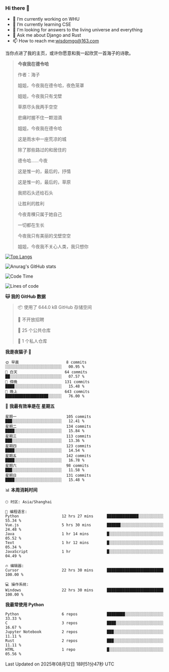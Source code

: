 ### Hi there 👋



- 🔭 I’m currently working on WHU
- 🌱 I’m currently learning CSE
- 🤔 I'm looking for answers to the living universe and everything
- 💬 Ask me about Django and Rust
- 📫 How to reach me:wisdomgo@163.com

当你点进了我的主页，或许你愿意和我一起欣赏一首海子的诗歌。

>**今夜我在德令哈**
>
>作者：海子
>
>姐姐，今夜我在德令哈，夜色笼罩
>
>姐姐，今夜我只有戈壁
>
>草原尽头我两手空空
>
>悲痛时握不住一颗泪滴
>
>姐姐，今夜我在德令哈
>
>这是雨水中一座荒凉的城
>
>除了那些路过的和居住的
>
>德令哈......今夜
>
>这是惟一的，最后的，抒情
>
>这是惟一的，最后的，草原
>
>我把石头还给石头
>
>让胜利的胜利
>
>今夜青稞只属于她自己
>
>一切都在生长
>
>今夜我只有美丽的戈壁空空
>
>姐姐，今夜我不关心人类，我只想你



[![Top Langs](https://github-readme-stats.vercel.app/api/top-langs/?username=wisdomgo&theme=onedark)](https://github.com/anuraghazra/github-readme-stats)

![Anurag's GitHub stats](https://github-readme-stats.vercel.app/api?username=wisdomgo&hide=contribs,stars&theme=synthwave)

<!--START_SECTION:waka-->
![Code Time](http://img.shields.io/badge/Code%20Time-488%20hrs%208%20mins-blue)

![Lines of code](https://img.shields.io/badge/%E4%BB%8E%E3%80%8CHello%20World%E3%80%8D%E8%B5%B7%E6%88%91%E5%B7%B2%E7%BB%8F%E5%86%99%E4%BA%86-3.5%20million%20%E8%A1%8C%E4%BB%A3%E7%A0%81-blue)

**🐱 我的 GitHub 数据** 

> 📦  使用了 644.0 kB GitHub 存储空间 
 > 
> 🚫 不开放招聘
 > 
> 📜 25 个公共仓库 
 > 
> 🔑 1 个私人仓库 
 > 
**我是夜猫子 🦉** 

```text
🌞 早晨                     8 commits           ░░░░░░░░░░░░░░░░░░░░░░░░░   00.95 % 
🌆 白天                     64 commits          ██░░░░░░░░░░░░░░░░░░░░░░░   07.57 % 
🌃 傍晚                     131 commits         ████░░░░░░░░░░░░░░░░░░░░░   15.48 % 
🌙 晚上                     643 commits         ███████████████████░░░░░░   76.00 % 
```
📅 **我最有效率是在 星期五** 

```text
星期一                      105 commits         ███░░░░░░░░░░░░░░░░░░░░░░   12.41 % 
星期二                      134 commits         ████░░░░░░░░░░░░░░░░░░░░░   15.84 % 
星期三                      113 commits         ███░░░░░░░░░░░░░░░░░░░░░░   13.36 % 
星期四                      123 commits         ████░░░░░░░░░░░░░░░░░░░░░   14.54 % 
星期五                      142 commits         ████░░░░░░░░░░░░░░░░░░░░░   16.78 % 
星期六                      98 commits          ███░░░░░░░░░░░░░░░░░░░░░░   11.58 % 
星期日                      131 commits         ████░░░░░░░░░░░░░░░░░░░░░   15.48 % 
```


📊 **本周消耗时间** 

```text
🕑︎ 时区: Asia/Shanghai

💬 编程语言: 
Python                   12 hrs 27 mins      ██████████████░░░░░░░░░░░   55.34 % 
Vue.js                   5 hrs 30 mins       ██████░░░░░░░░░░░░░░░░░░░   24.48 % 
Java                     1 hr 14 mins        █░░░░░░░░░░░░░░░░░░░░░░░░   05.52 % 
Text                     1 hr 12 mins        █░░░░░░░░░░░░░░░░░░░░░░░░   05.34 % 
JavaScript               1 hr                █░░░░░░░░░░░░░░░░░░░░░░░░   04.49 % 

🔥 编辑器: 
Cursor                   22 hrs 30 mins      █████████████████████████   100.00 % 

💻 操作系统: 
Windows                  22 hrs 30 mins      █████████████████████████   100.00 % 
```

**我最常使用 Python** 

```text
Python                   6 repos             ████████░░░░░░░░░░░░░░░░░   33.33 % 
C                        3 repos             ████░░░░░░░░░░░░░░░░░░░░░   16.67 % 
Jupyter Notebook         2 repos             ███░░░░░░░░░░░░░░░░░░░░░░   11.11 % 
Rust                     2 repos             ███░░░░░░░░░░░░░░░░░░░░░░   11.11 % 
HTML                     1 repo              █░░░░░░░░░░░░░░░░░░░░░░░░   05.56 % 
```




 Last Updated on 2025年08月12日 18时51分47秒 UTC
<!--END_SECTION:waka-->
